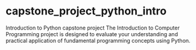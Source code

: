 # capstone_project_python_intro
Introduction to Python capstone project
The Introduction to Computer Programming project is designed to evaluate your understanding and practical application of fundamental programming concepts using Python.
